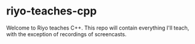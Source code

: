 # riyo-teaches-cpp

Welcome to Riyo teaches C++. This repo will contain everything I'll teach, with the exception of recordings of screencasts. 
